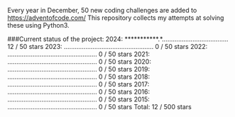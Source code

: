 Every year in December, 50 new coding challenges are added to https://adventofcode.com/
This repository collects my attempts at solving these using Python3.

###Current status of the project:
2024: ***********.*..................................... 12 / 50 stars
2023: ..................................................  0 / 50 stars
2022: ..................................................  0 / 50 stars
2021: ..................................................  0 / 50 stars
2020: ..................................................  0 / 50 stars
2019: ..................................................  0 / 50 stars
2018: ..................................................  0 / 50 stars
2017: ..................................................  0 / 50 stars
2016: ..................................................  0 / 50 stars
2015: ..................................................  0 / 50 stars
Total: 12 / 500 stars